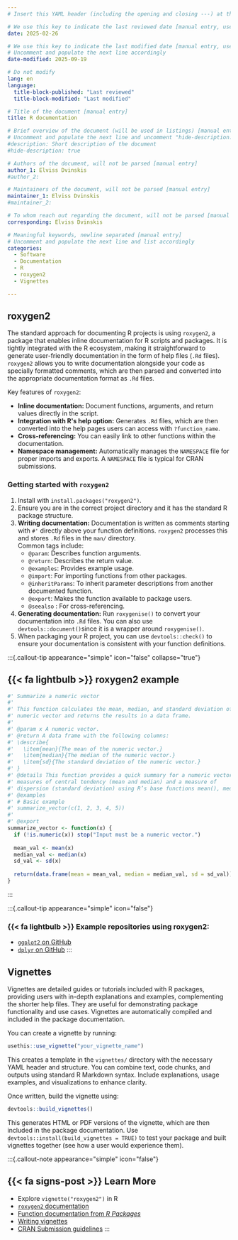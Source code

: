 ```yaml
---
# Insert this YAML header (including the opening and closing ---) at the beginning of the document and fill it out accordingly

# We use this key to indicate the last reviewed date [manual entry, use YYYY-MM-dd]
date: 2025-02-26

# We use this key to indicate the last modified date [manual entry, use YYYY-MM-DD]
# Uncomment and populate the next line accordingly
date-modified: 2025-09-19

# Do not modify
lang: en
language: 
  title-block-published: "Last reviewed"
  title-block-modified: "Last modified"

# Title of the document [manual entry]
title: R documentation

# Brief overview of the document (will be used in listings) [manual entry]
# Uncomment and populate the next line and uncomment "hide-description: true".
#description: Short description of the document
#hide-description: true

# Authors of the document, will not be parsed [manual entry]
author_1: Elviss Dvinskis
#author_2:

# Maintainers of the document, will not be parsed [manual entry]
maintainer_1: Elviss Dvinskis
#maintainer_2:

# To whom reach out regarding the document, will not be parsed [manual entry]
corresponding: Elviss Dvinskis

# Meaningful keywords, newline separated [manual entry]
# Uncomment and populate the next line and list accordingly
categories: 
  - Software
  - Documentation
  - R
  - roxygen2
  - Vignettes

---
```


## roxygen2

The standard approach for documenting R projects is using `roxygen2`, a package that enables inline documentation for R scripts and packages. It is tightly integrated with the R ecosystem, making it straightforward to generate user-friendly documentation in the form of help files (`.Rd` files). `roxygen2` allows you to write documentation alongside your code as specially formatted comments, which are then parsed and converted into the appropriate documentation format as `.Rd` files.


Key features of `roxygen2`:

- **Inline documentation:** Document functions, arguments, and return values directly in the script.
- **Integration with R's help option:** Generates `.Rd` files, which are then converted into the help pages users can access with `?function_name`.
- **Cross-referencing:** You can easily link to other functions within the documentation.
- **Namespace management:** Automatically manages the `NAMESPACE` file for proper imports and exports. A `NAMESPACE` file is typical for CRAN submissions.

### Getting started with `roxygen2`

1. Install with `install.packages("roxygen2")`.
2. Ensure you are in the correct project directory and it has the standard R package structure.
3. **Writing documentation:**
    Documentation is written as comments starting with `#'` directly above your function definitions. `roxygen2` processes this and stores `.Rd` files in the `man/` directory.
    <br>Common tags include:
    - `@param`: Describes function arguments.
    - `@return`: Describes the return value.
    - `@examples`: Provides example usage.
    - `@import`: For importing functions from other packages.
    - `@inheritParams`: To inherit parameter descriptions from another documented function.
    - `@export`: Makes the function available to package users.
    - `@seealso` : For cross-referencing.
4. **Generating documentation:**
    Run `roxygenise()` to convert your documentation into `.Rd` files. You can also use `devtools::document()`since it is a wrapper around `roxygenise()`.
5. When packaging your R project, you can use `devtools::check()` to ensure your documentation is consistent with your function definitions.

:::{.callout-tip appearance="simple" icon="false" collapse="true"}
## {{< fa lightbulb >}} roxygen2 example
```r
#' Summarize a numeric vector
#'
#' This function calculates the mean, median, and standard deviation of a given 
#' numeric vector and returns the results in a data frame.
#'
#' @param x A numeric vector.
#' @return A data frame with the following columns:
#' \describe{
#'   \item{mean}{The mean of the numeric vector.}
#'   \item{median}{The median of the numeric vector.}
#'   \item{sd}{The standard deviation of the numeric vector.}
#' }
#' @details This function provides a quick summary for a numeric vector, returning 
#' measures of central tendency (mean and median) and a measure of 
#' dispersion (standard deviation) using R’s base functions mean(), median(), and sd().
#' @examples
#' # Basic example
#' summarize_vector(c(1, 2, 3, 4, 5))
#' 
#' @export
summarize_vector <- function(x) {
  if (!is.numeric(x)) stop("Input must be a numeric vector.")
  
  mean_val <- mean(x)
  median_val <- median(x)
  sd_val <- sd(x)
  
  return(data.frame(mean = mean_val, median = median_val, sd = sd_val))
}
```
:::

:::{.callout-tip appearance="simple" icon="false"}
### {{< fa lightbulb >}} **Example repositories using roxygen2:** 
- [`ggplot2` on GitHub](https://github.com/tidyverse/ggplot2/)
- [`dplyr` on GitHub](https://github.com/tidyverse/dplyr/)
:::

## Vignettes

Vignettes are detailed guides or tutorials included with R packages, providing users with in-depth explanations and examples, complementing the shorter help files. They are useful for demonstrating package functionality and use cases. Vignettes are automatically compiled and included in the package documentation.

You can create a vignette by running:
```r
usethis::use_vignette("your_vignette_name")
```
This creates a template in the `vignettes/` directory with the necessary YAML header and structure. You can combine text, code chunks, and outputs using standard R Markdown syntax. Include explanations, usage examples, and visualizations to enhance clarity.

Once written, build the vignette using:

 ```r
 devtools::build_vignettes()
```
This generates HTML or PDF versions of the vignette, which are then included in the package documentation. Use `devtools::install(build_vignettes = TRUE)` to test your package and built vignettes together (see how a user would experience them).

:::{.callout-note appearance="simple" icon="false"}
## {{< fa signs-post >}} Learn More

- Explore `vignette("roxygen2")` in R
- [`roxygen2` documentation](https://roxygen2.r-lib.org/)
- [Function documentation from *R Packages*](https://r-pkgs.org/man.html)
- [Writing vignettes](https://r-pkgs.org/vignettes.html)
- [CRAN Submission guidelines](https://cran.r-project.org/web/packages/policies.html)
:::